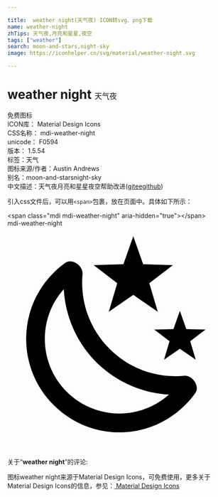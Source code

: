 ```yaml
---

title:  weather night(天气夜) ICON转svg、png下载
name: weather-night
zhTips: 天气夜,月亮和星星,夜空
tags: ["weather"]
search: moon-and-stars,night-sky
image: https://iconhelper.cn/svg/material/weather-night.svg

---
```


# weather night  <small style="font-size: 60%;font-weight: 100">天气夜</small>


<div class="detail-page">
<p>
<span><span class="badge-success badge">免费图标</span> </span>
<br/>
<span>
ICON库：
<span class="badge-secondary badge">Material Design Icons</span> 
</span>
<br/>
<span>
CSS名称：
<span class="badge-secondary badge">mdi-weather-night</span> 
</span>
<br/>
<span>
unicode：
<span class="badge-secondary badge">F0594</span> 
<copy-btn content='F0594' btn-title=""></copy-btn>
<copy-btn :content='String.fromCodePoint(parseInt("F0594", 16))' btn-title="复制U"></copy-btn>
</span>
<br/>
<span>
版本：
<span class="badge-secondary badge">1.5.54</span> 
</span><br/><span>标签：<span class="badge-light badge"><router-link to="/tags/weather.html">天气</router-link></span></span>
<br/>
<span>图标来源/作者：<span class="badge-light badge">Austin Andrews</span></span> 
<br/>
<span>别名：<span class="badge-light badge">moon-and-stars</span><span class="badge-light badge">night-sky</span></span><br/><span class="zh-detail">中文描述：<span class="badge-primary badge">天气夜</span><span class="badge-primary badge">月亮和星星</span><span class="badge-primary badge">夜空</span><span class="help-link"><span>帮助改进</span>(<a href="https://gitee.com/liuwave/icon-helper/edit/master/json/material/weather-night.json" target="_blank" rel="noopener noreferrer">gitee</a><a href="https://github.com/liuwave/icon-helper/edit/master/json/material/weather-night.json" target="_blank" rel="noopener noreferrer">github</a></span>)</span><br/>
</p>
</div>
<div class="alert alert-dark">
  <i class="mdi mdi-weather-night mdi-48px"></i>
  <i class="mdi mdi-weather-night mdi-36px"></i>
  <i class="mdi mdi-weather-night mdi-24px"></i>
  <i class="mdi mdi-weather-night mdi-18px"></i>
</div>
<div>
  <p>引入css文件后，可以用<code>&lt;span&gt;</code>包裹，放在页面中。具体如下所示：    
  </p>
  <div class="alert alert-primary" style="font-size: 14px">
    &lt;span class="mdi mdi-weather-night" aria-hidden="true"&gt;&lt;/span&gt;
    <copy-btn content='<span class="mdi mdi-weather-night" aria-hidden="true"></span>'></copy-btn>
  </div>
  <div class="alert alert-secondary">
    <i class="mdi mdi-weather-night"
    style="font-size: 24px"
    aria-hidden="true"></i> mdi-weather-night
    <copy-btn content="mdi-weather-night" btn-title="复制图标名称"></copy-btn>
  </div>
</div>
<div id="svg" class="svg-wrap">
<svg xmlns="http://www.w3.org/2000/svg" viewBox="0 0 24 24"><path d="M17.75,4.09L15.22,6.03L16.13,9.09L13.5,7.28L10.87,9.09L11.78,6.03L9.25,4.09L12.44,4L13.5,1L14.56,4L17.75,4.09M21.25,11L19.61,12.25L20.2,14.23L18.5,13.06L16.8,14.23L17.39,12.25L15.75,11L17.81,10.95L18.5,9L19.19,10.95L21.25,11M18.97,15.95C19.8,15.87 20.69,17.05 20.16,17.8C19.84,18.25 19.5,18.67 19.08,19.07C15.17,23 8.84,23 4.94,19.07C1.03,15.17 1.03,8.83 4.94,4.93C5.34,4.53 5.76,4.17 6.21,3.85C6.96,3.32 8.14,4.21 8.06,5.04C7.79,7.9 8.75,10.87 10.95,13.06C13.14,15.26 16.1,16.22 18.97,15.95M17.33,17.97C14.5,17.81 11.7,16.64 9.53,14.5C7.36,12.31 6.2,9.5 6.04,6.68C3.23,9.82 3.34,14.64 6.35,17.66C9.37,20.67 14.19,20.78 17.33,17.97Z" /></svg>
</div>
<detail full-name='mdi-weather-night'></detail>
<div class="icon-detail__container">
<p>关于“<b>weather night</b>”的评论:</p>
</div>
<Vssue title="关于“weather night”的评论" />    
<div><p>图标weather night来源于Material Design Icons，可免费使用，更多关于 Material Design Icons的信息，参见：<a target="_blank" href="https://iconhelper.cn/material.html"> Material Design Icons</a>
</p></div>
